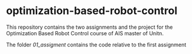 # optimization-based-robot-control

This repository contains the two assignments and the project for the Optimization Based Robot Control course of AIS master of Unitn.

The folder _01_assigment_ contains the code relative to the first assignment
